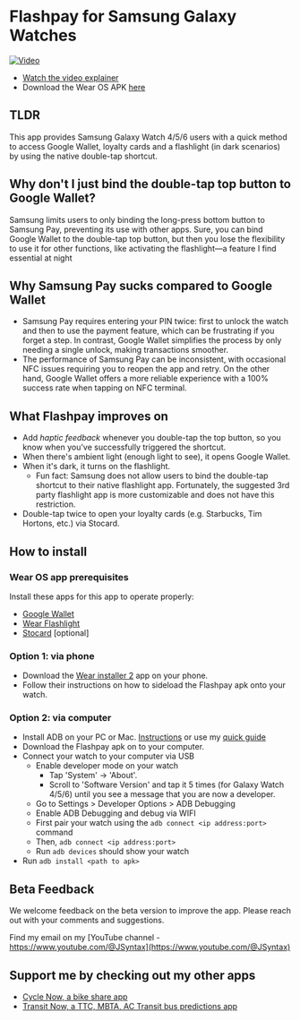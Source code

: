 # Flashpay for Samsung Galaxy Watches
[![Video](https://img.youtube.com/vi/qyKzMmxhpaQ/maxresdefault.jpg)](https://www.youtube.com/watch?v=qyKzMmxhpaQ)
- [Watch the video explainer ](https://www.youtube.com/watch?v=qyKzMmxhpaQ)
- Download the Wear OS APK [here](https://github.com/TransitNow/flashpay-wearos/releases/download/v1.0.0/flashpay-wearos-v001.apk)

## TLDR
This app provides Samsung Galaxy Watch 4/5/6 users with a quick method to access Google Wallet, loyalty cards and a flashlight (in dark scenarios) by using the native double-tap shortcut. 

## Why don't I just bind the double-tap top button to Google Wallet?
Samsung limits users to only binding the long-press bottom button to Samsung Pay, preventing its use with other apps. Sure, you can bind Google Wallet to the double-tap top button, but then you lose the flexibility to use it for other functions, like activating the flashlight—a feature I find essential at night

## Why Samsung Pay sucks compared to Google Wallet
- Samsung Pay requires entering your PIN twice: first to unlock the watch and then to use the payment feature, which can be frustrating if you forget a step. In contrast, Google Wallet simplifies the process by only needing a single unlock, making transactions smoother.
- The performance of Samsung Pay can be inconsistent, with occasional NFC issues requiring you to reopen the app and retry. On the other hand, Google Wallet offers a more reliable experience with a 100% success rate when tapping on NFC terminal.

## What Flashpay improves on
- Add *haptic feedback* whenever you double-tap the top button, so you know when you've successfully triggered the shortcut.
- When there's ambient light (enough light to see), it opens Google Wallet.
- When it's dark, it turns on the flashlight.
  - Fun fact: Samsung does not allow users to bind the double-tap shortcut to their native flashlight app. Fortunately, the suggested 3rd party flashlight app is more customizable and does not have this restriction.
- Double-tap twice to open your loyalty cards (e.g. Starbucks, Tim Hortons, etc.) via Stocard.


## How to install
### Wear OS app prerequisites
Install these apps for this app to operate properly:
- [Google Wallet](https://play.google.com/store/apps/details?id=com.google.android.apps.walletnfcrel&hl=en&gl=US)
- [Wear Flashlight](https://play.google.com/store/apps/details?id=com.codverter.wearflashlight&hl=en_CA&gl=US)
- [Stocard](https://play.google.com/store/apps/details?id=de.stocard.stocard&hl=en&gl=US) [optional]

### Option 1: via phone
- Download the [Wear installer 2](https://www.reddit.com/r/WearOS/comments/u9hf2m/new_app_wear_installer_2_a_free_general_purpose/) app on your phone.
- Follow their instructions on how to sideload the Flashpay apk onto your watch.

### Option 2: via computer
- Install ADB on your PC or Mac. [Instructions](https://www.xda-developers.com/install-adb-windows-macos-linux/) or use my [quick guide](https://github.com/TransitNow/flashpay-wearos/blob/main/install-adb-quick-guide)
- Download the Flashpay apk on to your computer.
- Connect your watch to your computer via USB
  - Enable developer mode on your watch
      - Tap 'System' -> 'About'.
      - Scroll to 'Software Version' and tap it 5 times (for Galaxy Watch 4/5/6) until you see a message that you are now a developer.
  - Go to Settings > Developer Options > ADB Debugging
  - Enable ADB Debugging and debug via WIFI
  - First pair your watch using the `adb connect <ip address:port>` command
  - Then, `adb connect <ip address:port>`
  - Run `adb devices` should show your watch
- Run `adb install <path to apk>`


## Beta Feedback
We welcome feedback on the beta version to improve the app. Please reach out with your comments and suggestions. 

Find my email on my [YouTube channel - https://www.youtube.com/@JSyntax](https://www.youtube.com/@JSyntax)  

## Support me by checking out my other apps
- [Cycle Now, a bike share app](https://cyclenowapp.com/) 
- [Transit Now, a TTC, MBTA, AC Transit bus predictions app](https://transitnowapp.com/)


